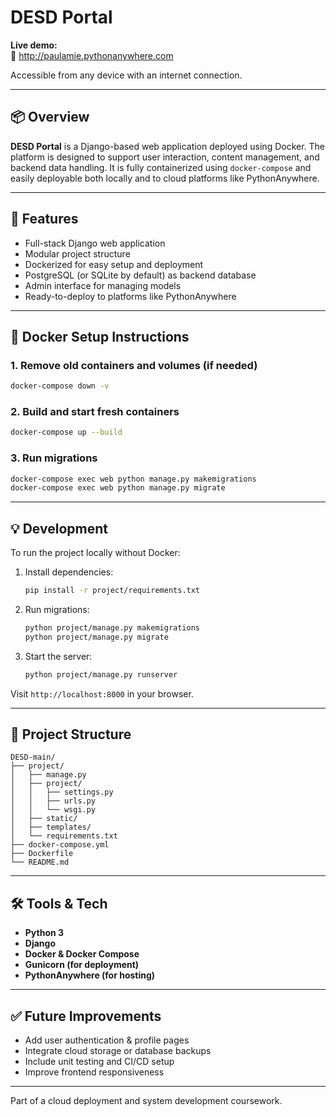 
# DESD Portal

**Live demo:**  
🔗 http://paulamie.pythonanywhere.com

Accessible from any device with an internet connection.

---

## 📦 Overview

**DESD Portal** is a Django-based web application deployed using Docker. The platform is designed to support user interaction, content management, and backend data handling. It is fully containerized using `docker-compose` and easily deployable both locally and to cloud platforms like PythonAnywhere.

---

## 🚀 Features

- Full-stack Django web application
- Modular project structure
- Dockerized for easy setup and deployment
- PostgreSQL (or SQLite by default) as backend database
- Admin interface for managing models
- Ready-to-deploy to platforms like PythonAnywhere

---

## 🐳 Docker Setup Instructions

### 1. Remove old containers and volumes (if needed)
```bash
docker-compose down -v
```

### 2. Build and start fresh containers
```bash
docker-compose up --build
```

### 3. Run migrations
```bash
docker-compose exec web python manage.py makemigrations
docker-compose exec web python manage.py migrate
```

---

## 💡 Development

To run the project locally without Docker:

1. Install dependencies:
   ```bash
   pip install -r project/requirements.txt
   ```

2. Run migrations:
   ```bash
   python project/manage.py makemigrations
   python project/manage.py migrate
   ```

3. Start the server:
   ```bash
   python project/manage.py runserver
   ```

Visit `http://localhost:8000` in your browser.

---

## 📁 Project Structure

```
DESD-main/
├── project/
│   ├── manage.py
│   ├── project/
│   │   ├── settings.py
│   │   ├── urls.py
│   │   └── wsgi.py
│   ├── static/
│   ├── templates/
│   └── requirements.txt
├── docker-compose.yml
├── Dockerfile
└── README.md
```

---

## 🛠️ Tools & Tech

- **Python 3**
- **Django**
- **Docker & Docker Compose**
- **Gunicorn (for deployment)**
- **PythonAnywhere (for hosting)**

---

## ✅ Future Improvements

- Add user authentication & profile pages
- Integrate cloud storage or database backups
- Include unit testing and CI/CD setup
- Improve frontend responsiveness

---

Part of a cloud deployment and system development coursework.

